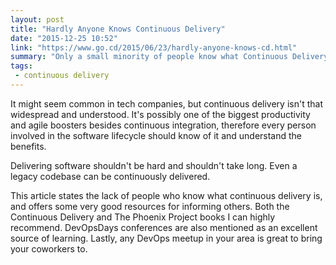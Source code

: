 ```yaml
---
layout: post
title: "Hardly Anyone Knows Continuous Delivery"
date: "2015-12-25 10:52"
link: "https://www.go.cd/2015/06/23/hardly-anyone-knows-cd.html"
summary: "Only a small minority of people know what Continuous Delivery is. This article provides a few ways to inform others"
tags:
 - continuous delivery
---
```

It might seem common in tech companies, but continuous delivery isn't that widespread and understood. It's possibly one of the biggest productivity and agile boosters besides continuous integration, therefore every person involved in the software lifecycle should know of it and understand the benefits.

Delivering software shouldn't be hard and shouldn't take long. Even a legacy codebase can be continuously delivered.

This article states the lack of people who know what continuous delivery is, and offers some very good resources for informing others. Both the Continuous Delivery and The Phoenix Project books I can highly recommend. DevOpsDays conferences are also mentioned as an excellent source of learning. Lastly, any DevOps meetup in your area is great to bring your coworkers to.

